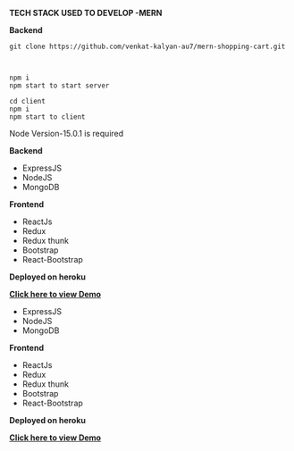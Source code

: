 


**TECH STACK USED TO DEVELOP -MERN**

 **Backend**

    git clone https://github.com/venkat-kalyan-au7/mern-shopping-cart.git



    npm i 
    npm start to start server

    cd client
    npm i
    npm start to client
Node Version-15.0.1 is required


 **Backend**
 
 - ExpressJS
 - NodeJS
 - MongoDB

**Frontend**

 - ReactJs
 - Redux
 - Redux thunk
 - Bootstrap
 - React-Bootstrap

**Deployed on heroku**

[**Click here to view Demo**](https://kabra-mern-task.herokuapp.com/)

 
 - ExpressJS
 - NodeJS
 - MongoDB

**Frontend**

 - ReactJs
 - Redux
 - Redux thunk
 - Bootstrap
 - React-Bootstrap

**Deployed on heroku**

[**Click here to view Demo**](https://kabra-mern-task.herokuapp.com/)

